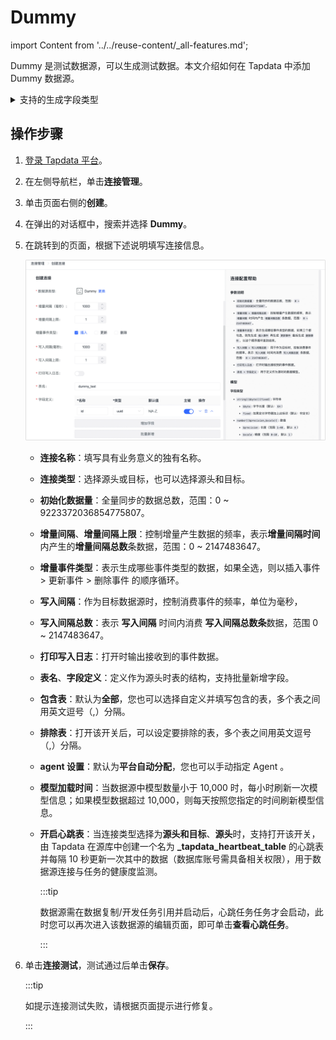 # Dummy
import Content from '../../reuse-content/_all-features.md';

<Content />

Dummy 是测试数据源，可以生成测试数据。本文介绍如何在 Tapdata 中添加 Dummy 数据源。

<details><summary>支持的生成字段类型</summary>


| 类型                      | 说明                   | 参数                                                         |
| ------------------------- | ---------------------- | ------------------------------------------------------------ |
| array                     | 数组                   | 无                                                           |
| binary                    | 字节                   | 无                                                           |
| boolean                   | 布尔值                 | 无                                                           |
| date                      | 日期                   | 无                                                           |
| datetime                  | 时期+时间              | 无                                                           |
| map                       | 键值对                 | 无                                                           |
| now                       | 当前时间               | 无                                                           |
| number[(precision,scale)] | 数值                   | ● precision: 长度（范围 1-40，默认 4）<br />● scale: 精度（范围 0-10，默认 1） |
| rdatetime[(fraction)]     | 指定精度的日期         | fraction: 时间精度（默认：0，范围 0-9 整数）                 |
| rlongbinary[(byte)]       | 指定长度的随机二进制   | byte: 字节长度（默认：1000）                                 |
| rlongstring[(byte)]       | 指定长度的随机长字符   | byte: 字节长度（默认：1000）                                 |
| rnumber[(precision)]      | 随机数字               | precision: 长度（默认：4）                                   |
| rstring[(byte)]           | 指定长度的随机字符     | byte: 字节长度（默认：64）                                   |
| serial[(begin,step)]      | 自增序列               | ● begin: 开始位置（默认：1） <br />● step: 步长（默认：1）   |
| string(byte)              | 字符串                 | ● byte: 字节长度（默认：64） <br />● fixed: 如果定长字符器加上此标识（默认：非定长） |
| time                      | 时间                   | 无                                                           |
| uuid                      | UUID，即通用唯一识别码 | 无                                                           |

</details>

## 操作步骤

1. [登录 Tapdata 平台](../../user-guide/log-in.md)。

2. 在左侧导航栏，单击**连接管理**。

3. 单击页面右侧的**创建**。

4. 在弹出的对话框中，搜索并选择 **Dummy**。

5. 在跳转到的页面，根据下述说明填写连接信息。

   ![](../../images/connect_dummy.png)

   * **连接名称**：填写具有业务意义的独有名称。
   * **连接类型**：选择源头或目标，也可以选择源头和目标。
   * **初始化数据量**：全量同步的数据总数，范围：0 ~ 9223372036854775807。
   * **增量间隔**、**增量间隔上限**：控制增量产生数据的频率，表示**增量间隔时间**内产生的**增量间隔总数**条数据，范围：0 ~ 2147483647。
   * **增量事件类型**：表示生成哪些事件类型的数据，如果全选，则以插入事件 > 更新事件 > 删除事件 的顺序循环。
   * **写入间隔**：作为目标数据源时，控制消费事件的频率，单位为毫秒，
   * **写入间隔总数**：表示 **写入间隔** 时间内消费 **写入间隔总数条**数据，范围 0 ~ 2147483647。
   * **打印写入日志**：打开时输出接收到的事件数据。
   * **表名**、**字段定义**：定义作为源头时表的结构，支持批量新增字段。
   * **包含表**：默认为**全部**，您也可以选择自定义并填写包含的表，多个表之间用英文逗号（,）分隔。
   * **排除表**：打开该开关后，可以设定要排除的表，多个表之间用英文逗号（,）分隔。
   * **agent 设置**：默认为**平台自动分配**，您也可以手动指定 Agent 。
   * **模型加载时间**：当数据源中模型数量小于 10,000 时，每小时刷新一次模型信息；如果模型数据超过 10,000，则每天按照您指定的时间刷新模型信息。
   * **开启心跳表**：当连接类型选择为**源头和目标**、**源头**时，支持打开该开关，由 Tapdata 在源库中创建一个名为 **_tapdata_heartbeat_table** 的心跳表并每隔 10 秒更新一次其中的数据（数据库账号需具备相关权限），用于数据源连接与任务的健康度监测。

     :::tip

     数据源需在数据复制/开发任务引用并启动后，心跳任务任务才会启动，此时您可以再次进入该数据源的编辑页面，即可单击**查看心跳任务**。

     :::

6. 单击**连接测试**，测试通过后单击**保存**。

   :::tip

   如提示连接测试失败，请根据页面提示进行修复。

   :::
